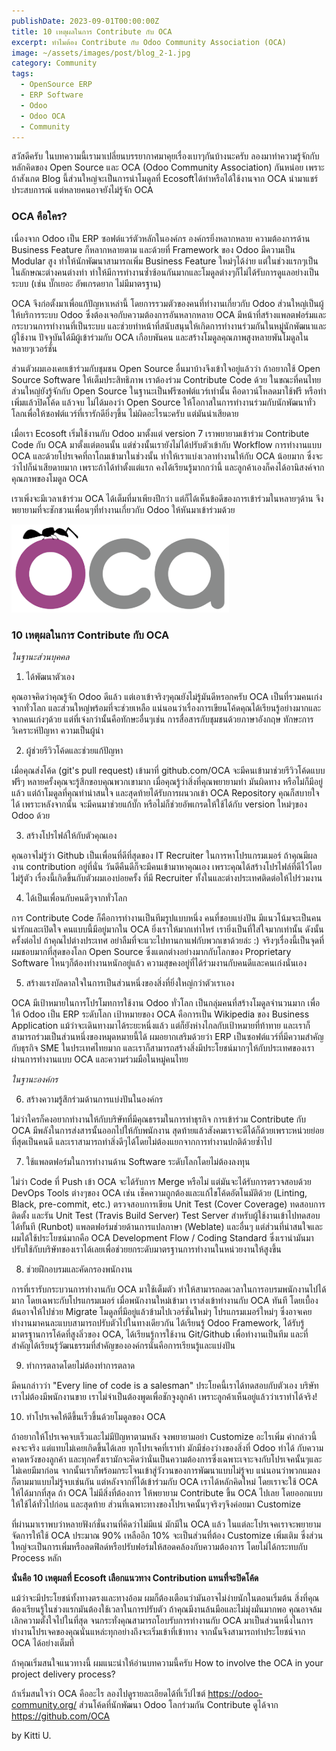 ```yaml
---
publishDate: 2023-09-01T00:00:00Z
title: 10 เหตุผลในการ Contribute กับ OCA
excerpt: ทำไมต้อง Contribute กับ Odoo Community Association (OCA)
image: ~/assets/images/post/blog_2-1.jpg
category: Community
tags:
  - OpenSource ERP
  - ERP Software
  - Odoo
  - Odoo OCA
  - Community
---
```


สวัสดีครับ ในบทความนี้เรามาเปลี่ยนบรรยากาศมาคุยเรื่องเบาๆกันบ้างนะครับ ลองมาทำความรู้จักกับหลักคิดของ Open Source และ OCA (Odoo Community Association) กันหน่อย เพราะถ้าสังเกต Blog นี้ส่วนใหญ่จะเป็นการนำโมดูลที่ Ecosoftได้ทำหรือได้ใช้งานจาก OCA นำมาแชร์ประสบการณ์ แต่หลายคนอาจยังไม่รู้จัก OCA

### OCA คือใคร?

เนื่องจาก Odoo เป็น ERP ซอฟต์แวร์ตัวหลักในองค์กร องค์กรยิ่งหลากหลาย ความต้องการด้าน Business Feature ก็หลากหลายตาม และด้วยที่ Framework ของ Odoo มีความเป็น Modular สูง ทำให้นักพัฒนาสามารถเพิ่ม Business Feature ใหม่ๆได้ง่าย แต่ในช่วงแรกๆเป็นในลักษณะต่างคนต่างทำ ทำให้มีการทำงานซ้ำซ้อนกันมากและโมดูลต่างๆก็ไม่ได้รับการดูแลอย่างเป็นระบบ (เช่น บั๊กเยอะ อัพเกรดยาก ไม่มีมาตรฐาน)

OCA จึงก่อตั้งมาเพื่อแก้ปัญหาเหล่านี้ โดยการรวมตัวของคนที่ทำงานเกี่ยวกับ Odoo ส่วนใหญ่เป็นผู้ให้บริการระบบ Odoo ซึ่งต้องเจอกับความต้องการอันหลากหลาย OCA มีหน้าที่สร้างแพลตฟอร์มและกระบวนการทำงานที่เป็นระบบ และช่วยทำหน้าที่สนับสนุนให้เกิดการทำงานร่วมกันในหมู่นักพัฒนาและผู้ใช้งาน ปัจจุบันได้มีผู้เข้าร่วมกับ OCA เกือบพันคน และสร้างโมดูลคุณภาพสูงหลายพันโมดูลในหลายๆเวอร์ชั่น

ส่วนตัวผมเองเคยเข้าร่วมกับชุมชน Open Source อื่นมาบ้างจึงเข้าใจอยู่แล้วว่า ถ้าอยากใช้ Open Source Software ให้เต็มประสิทธิภาพ เราต้องร่วม Contribute Code ด้วย ในขณะที่คนไทยส่วนใหญ่ยังรู้จักกับ Open Source ในฐานะเป็นฟรีซอฟต์แวร์เท่านั้น คือดาวน์โหลดมาใช้ฟรี หรือทำเพิ่มแล้วปิดโค้ด แล้วจบ ไม่ได้มองว่า Open Source ให้โอกาสในการทำงานร่วมกับนักพัฒนาทั่วโลกเพื่อให้ซอฟต์แวร์ที่เรารักดียิ่งๆขึ้น ไม่ผิดอะไรนะครับ แต่มันน่าเสียดาย

เมื่อเรา Ecosoft เริ่มใช้งานกับ Odoo มาตั้งแต่ version 7 เราพยายามเข้าร่วม Contribute Code กับ OCA มาตั้งแต่ตอนนั้น แต่ช่วงนั้นเรายังไม่ได้ปรับตัวเข้ากับ Workflow การทำงานแบบ OCA และด้วยโปรเจคที่ถาโถมเข้ามาในช่วงนั้น ทำให้เราแบ่งเวลาทำงานให้กับ OCA น้อยมาก ซึ่งจะว่าไปก็น่าเสียดายมาก เพราะถ้าได้ทำตั้งแต่แรก คงได้เรียนรู้มากกว่านี้ และลูกค้าเองก็คงได้อานิสงค์จากคุณภาพของโมดูล OCA

เราเพิ่งจะมีเวลาเข้าร่วม OCA ได้เต็มที่มาเพียงปีกว่า แต่ก็ได้เห็นข้อดีของการเข้าร่วมในหลายๆด้าน จึงพยายามที่จะชักชวนเพื่อนๆที่ทำงานเกี่ยวกับ Odoo ให้หันมาเข้าร่วมด้วย

![OCA](../../assets/images/post/oca.png)

### 10 เหตุผลในการ Contribute กับ OCA

*ในฐานะส่วนบุคคล*


1. ได้พัฒนาตัวเอง

คุณอาจคิดว่าคุณรู้จัก Odoo ดีแล้ว แต่เอาเข้าจริงๆคุณยังไม่รู้มันดีหรอกครับ OCA เป็นที่รวมคนเก่งจากทั่วโลก และส่วนใหญ่พร้อมที่จะช่วยเหลือ แน่นอนว่าเรื่องการเขียนโค้ดคุณได้เรียนรู้อย่างมากและจากคนเก่งๆด้วย แต่ที่เจ๋งกว่านั้นคือทักษะอื่นๆเช่น การสื่อสารกับชุมชนด้วยภาษาอังกฤษ ทักษะการวิเคราะห์ปัญหา ความเป็นผู้นำ

2. ผู้ช่วยรีวิวโค้ดและช่วยแก้ปัญหา

เมื่อคุณส่งโค้ด (git's pull request) เข้ามาที่ github.com/OCA จะมีคนเข้ามาช่วยรีวิวโค้ดแบบฟรีๆ หลายครั้งคุณจะรู้สึกขอบคุณพวกเขามาก เมื่อคุณรู้ว่าสิ่งที่คุณพยายามทำ มันผิดทาง หรือไม่ก็มีอยู่แล้ว แต่ถ้าโมดูลที่คุณทำน่าสนใจ และสุดท้ายได้รับการผนวกเข้า OCA Repository คุณก็สบายใจได้ เพราะหลังจากนั้น จะมีคนมาช่วยแก้บั๊ก หรือไม่ก็ช่วยอัพเกรดให้ใช้ได้กับ version ใหม่ๆของ Odoo ด้วย

3. สร้างโปรไฟล์ให้กับตัวคุณเอง

คุณอาจไม่รู้ว่า Github เป็นเพื่อนที่ดีที่สุดของ IT Recruiter ในการหาโปรแกรมเมอร์ ถ้าคุณมีผลงาน contribution อยู่ที่นั่น วันดีคืนดีก็จะมีคนเข้ามาหาคุณเอง เพราะคุณได้สร้างโปรไฟล์ที่ดีไว้โดยไม่รู้ตัว เรื่องนี้เกิดขึ้นกับตัวผมเองบ่อยครั้ง ที่มี Recruiter ทั้งในและต่างประเทศติดต่อให้ไปร่วมงาน

4. ได้เป็นเพื่อนกับคนดีๆจากทั่วโลก

การ Contribute Code ก็คือการทำงานเป็นทีมรูปแบบหนึ่ง คนที่ชอบแบ่งปัน มีแนวโน้มจะเป็นคนน่ารักและเปิดใจ คนแบบนี้มีอยู่มากใน OCA ยิ่งเราให้มากเท่าไหร่ เรายิ่งเป็นที่ใส่ใจมากเท่านั้น ดังนั้นครั้งต่อไป ถ้าคุณไปต่างประเทศ อย่าลืมที่จะแวะไปทานกาแฟกับพวกเขาด้วยล่ะ :) จริงๆเรื่องนี้เป็นจุดที่ผมชอบมากที่สุดของโลก Open Source ซึ่งแตกต่างอย่างมากกับโลกของ Proprietary Software ไหนๆก็ต้องทำงานหนักอยู่แล้ว ความสุขคงอยู่ที่ได้ร่วมงานกับคนดีและคนเก่งนั่นเอง

5. สร้างแรงบัลดาลใจในการเป็นส่วนหนึ่งของสิ่งที่ยิ่งใหญ่กว่าตัวเราเอง

OCA มีเป้าหมายในการโปรโมทการใช้งาน Odoo ทั่วโลก เป็นกลุ่มคนที่สร้างโมดูลจำนวนมาก เพื่อให้ Odoo เป็น ERP ระดับโลก เป้าหมายของ OCA คือการเป็น Wikipedia ของ Business Application แม้ว่าจะเดินทางมาได้ระยะหนึ่งแล้ว แต่ก็ยังห่างไกลกับเป้าหมายที่ท้าทาย และเราก็สามารถร่วมเป็นส่วนหนึ่งของหมุดหมายนี้ได้ ผมอยากเสริมด้วยว่า ERP เป็นซอฟต์แวร์ที่มีความสำคัญกับธุรกิจ SME ในประเทศไทยมาก และเราก็สามารถสร้างสิ่งมีประโยชน์มากๆให้กับประเทศของเราผ่านการทำงานแบบ OCA และความร่วมมือในหมู่คนไทย

*ในฐานะองค์กร*

6. สร้างความรู้สึกร่วมด้านการแบ่งปันในองค์กร

ไม่ว่าใครก็คงอยากทำงานให้กับบริษัทที่มีคุณธรรมในการทำธุรกิจ การเข้าร่วม Contribute กับ OCA มีพลังในการส่งสารนั้นออกไปให้กับพนักงาน สุดท้ายแล้วสังคมเราจะดีได้ก็ด้วยเพราะหน่วยย่อยที่สุดเป็นคนดี และเราสามารถทำสิ่งดีๆได้โดยไม่ต้องแยกจากการทำงานปกติด้วยซ้ำไป

7. ใช้แพลตฟอร์มในการทำงานด้าน Software ระดับโลกโดยไม่ต้องลงทุน

ไม่ว่า Code ที่ Push เข้า OCA จะได้รับการ Merge หรือไม่ แต่มันจะได้รับการตรวจสอบด้วย DevOps Tools ต่างๆของ OCA เช่น
เช็คความถูกต้องและแก้ไขโค้ดอัตโนมัติด้วย (Linting, Black, pre-commit, etc.)
ตรวจสอบการเขียน Unit Test (Cover Coverage)
ทดสอบการติดตั้ง และรัน Unit Test (Travis Build Server)
Test Server สำหรับผู้ใช้งานเข้าไปทดสอบได้ทั้นที (Runbot)
แพลตฟอร์มช่วยด้านการแปลภาษา (Weblate)
และอื่นๆ
แต่ส่วนที่น่าสนใจและผมได้ใช้ประโยชน์มากคือ OCA Development Flow / Coding Standard ซึ่งเรานำมันมาปรับใช้กับบริษัทของเราได้เลยเพื่อช่วยยกระดับมาตรฐานการทำงานในหน่วยงานให้สูงขึ้น

8. ช่วยฝึกอบรมและคัดกรองพนักงาน

การที่เรารับกระบวนการทำงานกับ OCA มาใช้เต็มตัว ทำให้สามารถลดเวลาในการอบรมพนักงานไปได้มาก โดยเฉพาะกับโปรแกรมเมอร์ เมื่อพนักงานใหม่เข้ามา เราส่งเข้าทำงานกับ OCA ทันที โดยเบื้องต้นอาจให้ไปช่วย Migrate โมดูลที่มีอยู่แล้วข้ามไปเวอร์ชั่นใหม่ๆ โปรแกรมเมอร์ใหม่ๆ ซึ่งอาจเคยทำงานมาคนละแบบสามารถปรับตัวไปในทางเดียวกัน ได้เรียนรู้ Odoo Framework, ได้รับรู้มาตรฐานการโค้ดที่สูงลิ่วของ OCA, ได้เรียนรู้การใช้งาน Git/Github เพื่อทำงานเป็นทีม และที่สำคัญได้เรียนรู้วัฒนธรรมที่สำคัญขององค์กรนั่นคือการเรียนรู้และแบ่งปัน

9. ทำการตลาดโดยไม่ต้องทำการตลาด

มีคนกล่าวว่า "Every line of code is a salesman" ประโยคนี้เราได้ทดสอบกับตัวเอง บริษัทเราไม่ต้องมีพนักงานขาย เราไม่จำเป็นต้องพูดเพื่อชักจูงลูกค้า เพราะลูกค้าเห็นอยู่แล้วว่าเราทำได้จริง!

10. ทำโปรเจคให้ดีขึ้นเร็วขึ้นด้วยโมดูลของ OCA

ถ้าอยากให้โปรเจคจบเร็วและไม่มีปัญหาตามหลัง จงพยายามอย่า Customize อะไรเพิ่ม คำกล่าวนี้คงจะจริง แต่แทบไม่เคยเกิดขึ้นได้เลย ทุกโปรเจคที่เราทำ มักมีช่องว่างของสิ่งที่ Odoo ทำได้ กับความคาดหวังของลูกค้า และทุกครั้งเรามักจะคิดว่านั่นเป็นความต้องการซึ่งเฉพาะเจาะจงกับโปรเจคนั้นๆและไม่เคยมีมาก่อน จากนั้นเราก็พร้อมกระโจนเข้าสู่วังวนของการพัฒนาแบบไม่รู้จบ แน่นอนว่าพวกแมลงก็ตามมาแบบไม่รู้จบเช่นกัน
แต่หลังจากที่ได้เข้าร่วมกับ OCA เราได้หลักคิดใหม่ โดยเราจะใช้ OCA ให้ได้มากที่สุด ถ้า OCA ไม่มีสิ่งที่ต้องการ ให้พยายาม Contribute ขึ้น OCA ไปเลย โดยออกแบบให้ใช้ได้ทั่วไปก่อน และสุดท้าย ส่วนที่เฉพาะทางของโปรเจคนั้นๆจริงๆจึงค่อยมา Customize

ที่ผ่านมาเราพบว่าหลายฟังก์ชั่นงานที่คิดว่าไม่มีแน่ มักมีใน OCA แล้ว ในแต่ละโปรเจคเราจะพยายามจัดการให้ใช้ OCA ประมาณ 90% เหลืออีก 10% จะเป็นส่วนที่ต้อง Customize เพิ่มเติม ซึ่งส่วนใหญ่จะเป็นการเพิ่มหรือลดฟิลด์หรือปรับฟอร์มให้สอดคล้องกับความต้องการ โดยไม่ได้กระทบกับ Process หลัก


**นั่นคือ 10 เหตุผลที่ Ecosoft เลือกแนวทาง Contribution แทนที่จะปิดโค้ด**

แม้ว่าจะมีประโยชน์ทั้งทางตรงและทางอ้อม ผมก็ต้องเตือนว่ามันอาจไม่ง่ายนักในตอนเริ่มต้น สิ่งที่คุณต้องเรียนรู้ในช่วงแรกมันต้องใช้เวลาในการปรับตัว ถ้าคุณมีงานล้นมือและไม่มุ่งมั่นมากพอ คุณอาจล้มเลิกความตั้งใจไปในที่สุด จนกระทั่งคุณสามารถโอบรับการทำงานกับ OCA มาเป็นส่วนหนึ่งในการทำงานโปรเจคของคุณนั่นแหล่ะทุกอย่างถึงจะเริ่มเข้าที่เข้าทาง จากนั้นจึงสามารถทำประโยชน์จาก OCA ได้อย่างเต็มที่

ถ้าคุณเริ่มสนใจแนวทางนี้ ผมแนะนำให้อ่านบทความนี้ครับ How to involve the OCA in your project delivery process?

ถ้าเริ่มสนใจว่า OCA คืออะไร ลองไปดูรายละเอียดได้ที่เว็ปไซต์ https://odoo-community.org/ ส่วนโค้ดที่นักพัฒนา Odoo โลกร่วมกัน Contribute ดูได้จาก https://github.com/OCA

by Kitti U.
